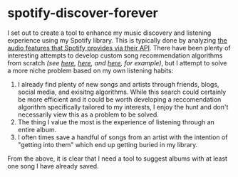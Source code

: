 # spotify-discover-forever

I set out to create a tool to enhance my music discovery and listening experience using my Spotify library. This is typically done by analyzing [the audio features that Spotify provides via their API](https://developer.spotify.com/documentation/web-api/reference/get-audio-features). There have been plenty of interesting attempts to develop custom song recommendation algorithms from scratch *(see [here](https://towardsdatascience.com/part-iii-building-a-song-recommendation-system-with-spotify-cf76b52705e7), [here](https://machinelearninggeek.com/spotify-song-recommender-system-in-python/), and [here](https://dev.to/kuvambhardwaj/how-i-built-a-song-recommendation-system-with-python-scikit-learn-pandas-11ok), for example)*, but I attempt to solve a more niche problem based on my own listening habits:

1. I already find plenty of new songs and artists through friends, blogs, social media, and exisitng algorithms. While this search could certainly be more efficient and it could be worth developing a reccomendation algorithm specifically tailored to my interests, I enjoy the hunt and don't necessarily view this as a problem to be solved.
2. The thing I value the most is the experience of listening through an entire album.
3. I often times save a handful of songs from an artist with the intention of "getting into them" which end up getting buried in my library.

From the above, it is clear that I need a tool to suggest albums with at least one song I have already saved.

